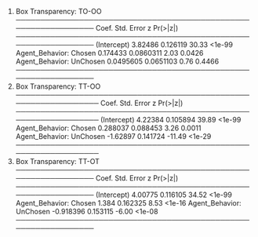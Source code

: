 1. Box Transparency: TO-OO
────────────────────────────────────────────────────────────────
                              Coef.  Std. Error      z  Pr(>|z|)
────────────────────────────────────────────────────────────────
(Intercept)               3.82486     0.126119   30.33    <1e-99
Agent_Behavior: Chosen    0.174433    0.0860311   2.03    0.0426
Agent_Behavior: UnChosen  0.0495605   0.0651103   0.76    0.4466
────────────────────────────────────────────────────────────────
2. Box Transparency: TT-OO
─────────────────────────────────────────────────────────────────
                              Coef.  Std. Error       z  Pr(>|z|)
─────────────────────────────────────────────────────────────────
(Intercept)                4.22384     0.105894   39.89    <1e-99
Agent_Behavior: Chosen     0.288037    0.088453    3.26    0.0011
Agent_Behavior: UnChosen  -1.62897     0.141724  -11.49    <1e-29
─────────────────────────────────────────────────────────────────
3. Box Transparency: TT-OT
────────────────────────────────────────────────────────────────
                              Coef.  Std. Error      z  Pr(>|z|)
────────────────────────────────────────────────────────────────
(Intercept)                4.00775     0.116105  34.52    <1e-99
Agent_Behavior: Chosen     1.384       0.162325   8.53    <1e-16
Agent_Behavior: UnChosen  -0.918396    0.153115  -6.00    <1e-08
────────────────────────────────────────────────────────────────
